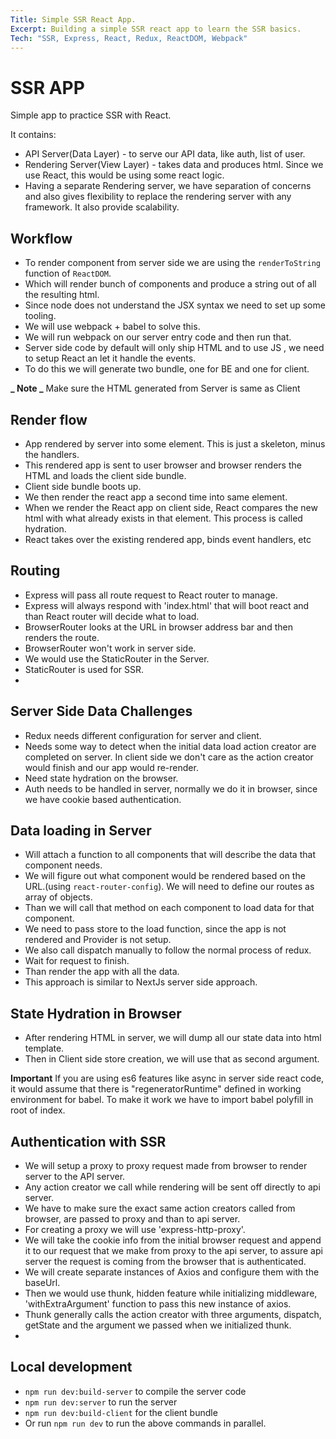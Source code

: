 ```yaml
---
Title: Simple SSR React App.
Excerpt: Building a simple SSR react app to learn the SSR basics.
Tech: "SSR, Express, React, Redux, ReactDOM, Webpack"
---
```


# SSR APP

Simple app to practice SSR with React.

It contains:

- API Server(Data Layer) - to serve our API data, like auth, list of user.
- Rendering Server(View Layer) - takes data and produces html. Since we use React, this would be using some react logic.
- Having a separate Rendering server, we have separation of concerns and also gives flexibility to replace the rendering server with any framework. It also provide scalability.

## Workflow

- To render component from server side we are using the `renderToString` function of `ReactDOM`.
- Which will render bunch of components and produce a string out of all the resulting html.
- Since node does not understand the JSX syntax we need to set up some tooling.
- We will use webpack + babel to solve this.
- We will run webpack on our server entry code and then run that.
- Server side code by default will only ship HTML and to use JS , we need to setup React an let it handle the events.
- To do this we will generate two bundle, one for BE and one for client.

**_ Note _**
Make sure the HTML generated from Server is same as Client

## Render flow

- App rendered by server into some element. This is just a skeleton, minus the handlers.
- This rendered app is sent to user browser and browser renders the HTML and loads the client side bundle.
- Client side bundle boots up.
- We then render the react app a second time into same element.
- When we render the React app on client side, React compares the new html with what already exists in that element. This process is called hydration.
- React takes over the existing rendered app, binds event handlers, etc

## Routing

- Express will pass all route request to React router to manage.
- Express will always respond with 'index.html' that will boot react and than React router will decide what to load.
- BrowserRouter looks at the URL in browser address bar and then renders the route.
- BrowserRouter won't work in server side.
- We would use the StaticRouter in the Server.
- StaticRouter is used for SSR.
-

## Server Side Data Challenges

- Redux needs different configuration for server and client.
- Needs some way to detect when the initial data load action creator are completed on server. In client side we don't care as the action creator would finish and our app would re-render.
- Need state hydration on the browser.
- Auth needs to be handled in server, normally we do it in browser, since we have cookie based authentication.

## Data loading in Server

- Will attach a function to all components that will describe the data that component needs.
- We will figure out what component would be rendered based on the URL.(using `react-router-config`). We will need to define our routes as array of objects.
- Than we will call that method on each component to load data for that component.
- We need to pass store to the load function, since the app is not rendered and Provider is not setup.
- We also call dispatch manually to follow the normal process of redux.
- Wait for request to finish.
- Than render the app with all the data.
- This approach is similar to NextJs server side approach.

## State Hydration in Browser

- After rendering HTML in server, we will dump all our state data into html template.
- Then in Client side store creation, we will use that as second argument.

**Important**
If you are using es6 features like async in server side react code, it would assume that there is "regeneratorRuntime" defined in working environment for babel. To make it work we have to import babel polyfill in root of index.

## Authentication with SSR

- We will setup a proxy to proxy request made from browser to render server to the API server.
- Any action creator we call while rendering will be sent off directly to api server.
- We have to make sure the exact same action creators called from browser, are passed to proxy and than to api server.
- For creating a proxy we will use 'express-http-proxy'.
- We will take the cookie info from the initial browser request and append it to our request that we make from proxy to the api server, to assure api server the request is coming from the browser that is authenticated.
- We will create separate instances of Axios and configure them with the baseUrl.
- Then we would use thunk, hidden feature while initializing middleware, 'withExtraArgument' function to pass this new instance of axios.
- Thunk generally calls the action creator with three arguments, dispatch, getState and the argument we passed when we initialized thunk.
-

## Local development

- `npm run dev:build-server` to compile the server code
- `npm run dev:server` to run the server
- `npm run dev:build-client` for the client bundle
- Or run `npm run dev` to run the above commands in parallel.
